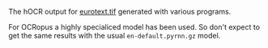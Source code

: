 The hOCR output for [eurotext.tif](https://github.com/tesseract-ocr/tesseract/blob/master/testing/eurotext.tif) generated with various programs.

For OCRopus a highly specialiced model has been used. So don't expect to get the same results with the usual `en-default.pyrnn.gz` model.

